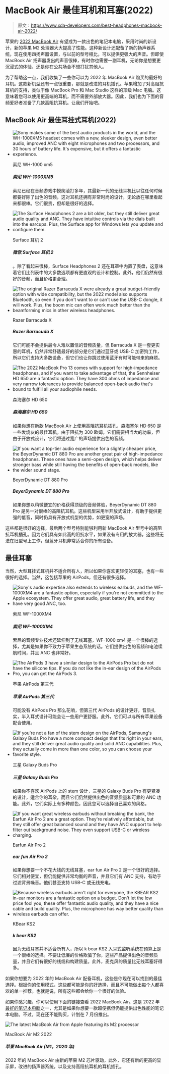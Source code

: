 # MacBook Air 最佳耳机和耳塞(2022)

> 原文：<https://www.xda-developers.com/best-headphones-macbook-air-2022/>

苹果的 [2022 MacBook Air](https://www.xda-developers.com/macbook-air-m2-2022-review/) 有望成为一款出色的笔记本电脑，采用时尚的新设计，新的苹果 M2 处理器大大提高了性能。这种新设计还配备了新的扬声器系统，现在使用四扬声器设置，与以前的型号相比，可以提供更强大的声音。但即使 MacBook Air 扬声器发出的声音很棒，有时你也需要一副耳机，无论你是想要更沉浸式的体验，还是你在公共场合不想打扰其他人。

为了帮助这一点，我们收集了一些你可以为 2022 年 MacBook Air 购买的最好的耳机。这款新机型还有一点很重要，那就是改进的耳机插孔。苹果增加了对高阻抗耳机的支持，类似于像 MacBook Pro 和 Mac Studio 这样的顶级 Mac 电脑。这意味着您可以使用更高端的耳机，而不需要外部放大器。因此，我们也为下面的音频爱好者准备了几款高阻抗耳机。让我们开始吧。

## MacBook Air 最佳耳挂式耳机(2022)

*   <picture>![Sony makes some of the best audio products in the world, and the WH-1000XM5 headset comes with a new, sleeker design, even better audio, improved ANC with eight microphones and two processors, and 30 hours of battery life. It's expensive, but it offers a fantastic experience.](img/f95d1595f1d341549e88092118cd8a5a.png)</picture>

    索尼 WH-1000 xm5

    ##### 索尼 WH-1000XM5

    索尼已经在音频游戏中摸爬滚打多年，其最新一代的无线耳机比以往任何时候都要好除了出色的音频，这对耳机还拥有非常时尚的设计，无论放在哪里看起来都很棒。它们很贵，但却是很好的选择。

*   <picture>![The Surface Headphones 2 are a bit older, but they still deliver great audio quality and ANC. They have intuitive controls via the dials built into the earcups. Plus, the Surface app for Windows lets you update and configure them.](img/c3c66a6fa933eed22d0ebaad518aab6c.png)</picture>

    Surface 耳机 2

    ##### 微软 Surface 耳机 2

    。除了看起来很棒，Surface Headphones 2 还在耳罩中内置了表盘，这意味着它们比列表中的大多数选项都有更直观的设计和控制。此外，他们仍然有很好的音频，而且价格更合理。

*   <picture>![The original Razer Barracuda X were already a great budget-friendly option with wide compatibility, but the 2022 model also supports Bluetooth, so even if you don't want to or can't use the USB-C dongle, it will work. Plus, the boom mic can often work much better than the beamforming mics in other wireless headphones.](img/551476003e2920d76e764ca06973b75f.png)</picture>

    Razer Barracuda X

    ##### Razer Barracuda X

    它们可能不会提供最令人难以置信的音频质量，但 Barracuda X 是一套更实惠的耳机，仍然非常舒适最好的部分是它们通过蓝牙或 USB-C 加密狗工作，所以它们支持大多数设备，但它们也让你跳过使用蓝牙有时可能带来的麻烦。

*   <picture>![The 2022 MacBook Pro 13 comes with support for high-impedance headphones, and if you want to take advantage of that, the Sennheiser HD 650 are a fantastic option. They have 300 ohms of impedance and very narrow tolerances to provide balanced open-back audio that's bound to fulfill all your audiophile needs.](img/db0d938fdd919948ce0ad66b96849db4.png)</picture>

    森海塞尔 HD 650

    ##### 森海塞尔 HD 650

    如果你想在新款 MacBook Air 上使用高阻抗耳机插孔，森海塞尔 HD 650 是一些发烧友的最佳耳机。由于阻抗为 300 欧姆，它们需要相当大的功率，但由于开放式设计，它们将通过宽广的声场提供出色的音频。

*   <picture>![If you want a top-tier audio experience for a slightly cheaper price, the BeyerDynamic DT 880 Pro are another great pair of high-impedance headphones. These ones have a semi-open design, which helps deliver stronger bass while still having the benefits of open-back models, like the wider sound stage.](img/b1bbe67a6f1da15cfd4f69b0e3ada20d.png)</picture>

    BeyerDynamic DT 880 Pro

    ##### BeyerDynamic DT 880 Pro

    如果你想以稍微便宜的价格获得顶级的音频体验，BeyerDynamic DT 880 Pro 是另一对很棒的高阻抗耳机。这些机型采用半开放式设计，有助于提供更强的低音，同时仍具有开放式机型的优势，如更宽的声场。

这些都是很好的选择，最后两个型号特别能够利用新 MacBook Air 型号中的高阻抗耳机插孔。因为它们具有如此高的阻抗水平，如果没有专用的放大器，这些将无法在旧型号上工作，但蓝牙耳机非常适合你的所有设备。

## 最佳耳塞

当然，大型耳挂式耳机并不适合所有人，所以如果你喜欢更轻便的耳塞，也有一些很好的选择。当然，这包括苹果的 AirPods，但还有很多选择。

*   <picture>![Sony's audio expertise also extends to wireless earbuds, and the WF-1000XM4 are a fantastic option, especially if you're not committed to the Apple ecosystem. They offer great audio, great battery life, and they have very good ANC, too.](img/c1974b48d6686b9b61e110ae94b6e517.png)</picture>

    索尼 WF-1000XM4

    ##### 索尼 WF-1000XM4

    索尼的音频专业技术还延伸到了无线耳塞，WF-1000 xm4 是一个很棒的选择，尤其是如果你不致力于苹果生态系统的话。它们提供出色的音频和电池续航时间，并且 ANC 也非常好。

*   <picture>![The AirPods 3 have a similar design to the AirPods Pro but do not have the silicone tips. If you do not like the in-ear design of the AirPods Pro, you can get the AirPods 3.](img/88b11a0c19a81ebde35c7bc97ccbd9e0.png)</picture>

    苹果 AirPods 第三代

    ##### 苹果 AirPods 第三代

    可能没有 AirPods Pro 那么花哨，但第三代 AirPods 的设计更好，音质扎实，半入耳式设计可能会让一些用户更舒服。此外，它们可以与所有苹果设备配合使用。

*   <picture>![If you're not a fan of the stem design on the AirPods, Samsung's Galaxy Buds Pro have a more compact design that fits right in your ears, and they still deliver great audio quality and solid ANC capabilities. Plus, they actually come in more than one color, so you can choose your favorite style.](img/a27451ee431725edc675edc20bb92957.png)</picture>

    三星 Galaxy Buds Pro

    ##### 三星 Galaxy Buds Pro

    如果你不喜欢 AirPods 上的 stem 设计，三星的 Galaxy Buds Pro 有更紧凑的设计，适合你的耳朵，而且它们仍然提供出色的音频质量和可靠的 ANC 功能。此外，它们实际上有多种颜色，因此您可以选择自己喜欢的风格。

*   <picture>![If you want great wireless earbuds without breaking the bank, the Earfun Air Pro 2 are a great option. They're relatively affordable, but they still offer great balanced sound and they have ANC support to help filter out background noise. They even support USB-C or wireless charging.](img/628ce32c6bdfd83b987867d5c3bbe5ad.png)</picture>

    Earfun Air Pro 2

    ##### ear fun Air Pro 2

    如果你想要一个不花大钱的无线耳塞，ear fun Air Pro 2 是一个很好的选择。它们相对便宜，但仍能提供非常均衡的声音，并且它们有 ANC 支持，有助于过滤背景噪音。他们甚至支持 USB-C 或无线充电。

*   <picture>![Because wireless earbuds aren't right for everyone, the KBEAR KS2 in-ear monitors are a fantastic option on a budget. Don't let the low price fool you, these offer fantastic audio quality, and they have a nice cable and build quality. Plus, the microphone has way better quality than wireless earbuds can offer.](img/f52c79bb84abf535ee24027c929df602.png)</picture>

    KBear KS2

    ##### k bear KS2

    因为无线耳塞并不适合所有人，所以 k bear KS2 入耳式监听系统在预算上是一个很棒的选择。不要让低廉的价格欺骗了你，这些产品提供出色的音频质量，并且它们有很好的线缆和构建质量。此外，麦克风的质量比无线耳塞好得多。

如果你想要为 2022 年的 MacBook Air 配备耳机，这些是你现在可以找到的最佳选择。根据你的使用模式，这些都可能是你的好选择，而且不可能做出每个人都喜欢的单一推荐。也就是说，所有这些都会给你一个很好的体验。

如果你感兴趣，你可以使用下面的链接查看 2022 MacBook Air。这是 2022 年[最好的笔记本电脑](https://www.xda-developers.com/best-laptops/)之一，尤其是如果你想要一款超便携但仍能提供出色性能的笔记本电脑。不过，现在还不能购买，计划在 7 月份推出。

 <picture>![The latest MacBook Air from Apple featuring its M2 processor](img/2d91b63728e352151b7d0bb0af574cda.png)</picture> 

MacBook Air M2 2022

##### 苹果 MacBook Air (M1，2020 年)

2022 年的 MacBook Air 由新的苹果 M2 芯片驱动，此外，它还有新的更高的显示屏，改进的扬声器系统，以及支持高阻抗耳机的耳机插孔。